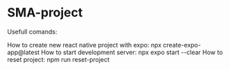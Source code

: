 # SMA-project

Usefull comands:

How to create new react native project with expo: npx create-expo-app@latest
How to start development server: npx expo start --clear
How to reset project: npm run reset-project
